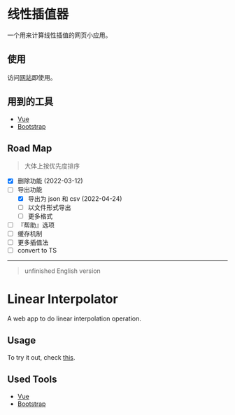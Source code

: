 # 线性插值器

一个用来计算线性插值的网页小应用。

## 使用

访问[网站](https://linear-interpolator.vercel.app/)即使用。

## 用到的工具

- [Vue](https://v3.cn.vuejs.org/)
- [Bootstrap](https://getbootstrap.com/)

## Road Map

> 大体上按优先度排序

- [x] 删除功能 (2022-03-12)
- [ ] 导出功能 
  - [x] 导出为 json 和 csv (2022-04-24)
  - [ ] 以文件形式导出
  - [ ] 更多格式
- [ ] 『帮助』选项
- [ ] 缓存机制
- [ ] 更多插值法
- [ ] convert to TS

--------------------------------
> unfinished English version

# Linear Interpolator

A web app to do linear interpolation operation.

## Usage

To try it out, check [this](https://linear-interpolator.vercel.app/).

## Used Tools

- [Vue](https://v3.cn.vuejs.org/)
- [Bootstrap](https://getbootstrap.com/)